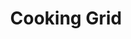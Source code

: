 ---
title: "Cooking Grid"
description: "ELCI-004"
draft: false
image1 : 
  - name : "images/portfolio/cooking-grid/ELCI-004_Edit.jpg"
bg_image: "images/grid_group.jpg"
category: "Cooking Grid"
information:
  - label : "Item"
    info : "ELCI-004"
  - label : "Description"
    info : 'Cast Iron Grid'
  - label : "Material"
    info : "Matt Black Enamel"
  - label : "Finished"
    info : "Porcelain"
  - label : "Size"
    info : '15.75"X12"'
  - label : "Rails"
    info : '13'
---